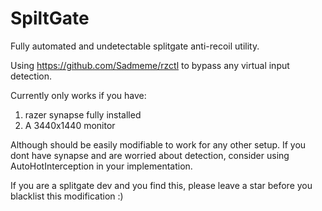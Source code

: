# SpiltGate
Fully automated and undetectable splitgate anti-recoil utility. 

Using https://github.com/Sadmeme/rzctl to bypass any virtual input detection. 

Currently only works if you have: 
1. razer synapse fully installed
2. A 3440x1440 monitor

Although should be easily modifiable to work for any other setup. If you dont have synapse and are worried about detection, consider using AutoHotInterception in your implementation.

If you are a splitgate dev and you find this, please leave a star before you blacklist this modification :)
